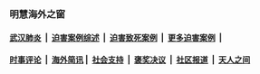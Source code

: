 
### 明慧海外之窗

####  [武汉肺炎](indexes/365.md?t=01210500) &nbsp;|&nbsp;  [迫害案例综述](indexes/328.md?t=01210500) &nbsp;|&nbsp; [迫害致死案例](indexes/277.md?t=01210500)  &nbsp;|&nbsp; [更多迫害案例](indexes/81.md?t=01210500)  &nbsp;|&nbsp; 
####  [时事评论](indexes/251.md?t=01210500) &nbsp;|&nbsp; [海外简讯](indexes/245.md?t=01210500)&nbsp;|&nbsp;  [社会支持](indexes/140.md?t=01210500) &nbsp;|&nbsp; [褒奖决议](indexes/282.md?t=01210500) &nbsp;|&nbsp; [社区报道](indexes/91.md?t=01210500)  &nbsp;|&nbsp; [天人之间](indexes/78.md?t=01210500) 

